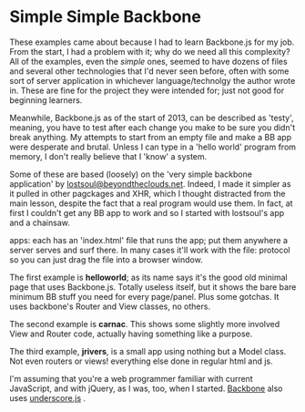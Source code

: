 <h1>Simple Simple Backbone</h1>

These examples came about because I had to learn Backbone.js for my job.
From the start, I had a problem with it; why do we need all this complexity?
All of the examples, even the <i>simple</i> ones, seemed to have dozens of files and several other technologies that I'd never seen before, often with some sort of server application in whichever language/technolgy the author wrote in.
These are fine for the project they were intended for; just not good for beginning learners.

Meanwhile, Backbone.js as of the start of 2013, can be described as 'testy', meaning, you have to test after each change you make to be sure you didn't break anything.  My attempts to start from an empty file and make a BB app were desperate and brutal.  Unless I can type in a 'hello world' program from memory, I don't really believe that I 'know' a system.

Some of these are based (loosely) on the 'very simple backbone application' by 
<a href=mailto:lostsoul&#64;beyondtheclouds.net>lostsoul&#64;beyondtheclouds.net</a>.
Indeed, I made it simpler as it pulled in other pagckages and XHR, which I thought distracted from the main lesson, despite the fact that a real program would use them.  In fact, at first I couldn't get any BB app to work and so I started with lostsoul's app and a chainsaw.

apps: each has an 'index.html' file that runs the app; put them anywhere a server serves and surf there.  In many cases it'll work with the file: protocol so you can just drag the file into a browser window.

The first example is <b>helloworld</b>; as its name says it's the good old minimal page that uses Backbone.js.
Totally useless itself, but it shows the bare bare minimum BB stuff you need for every page/panel.  Plus some gotchas.
It uses backbone's Router and View classes, no others.


The second example is <b>carnac</b>.  This shows some slightly more involved View and Router code, actually having something like a purpose.

The third example, <b>jrivers</b>, is a small app using nothing but a Model class.  Not even routers or views!  everything else done in regular html and js.


I'm assuming that you're a web programmer familiar with current JavaScript, and with jQuery, as I was, too, when I started.
<a href=http://backbonejs.org>Backbone</a> also uses 
<a href=underscore.js>underscore.js</a> .  


